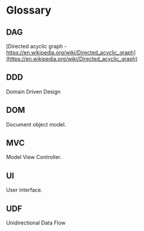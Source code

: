 # Glossary

## DAG

[Directed acyclic graph - https://en.wikipedia.org/wiki/Directed_acyclic_graph](https://en.wikipedia.org/wiki/Directed_acyclic_graph)

## DDD

Domain Driven Design

## DOM

Document object model.

## MVC

Model View Controller.

## UI

User interface.

## UDF

Unidirectional Data Flow